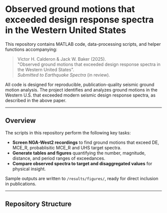 <!--
SPDX-FileCopyrightText: 2025 Stanford University

SPDX-License-Identifier: MIT
-->

# Observed ground motions that exceeded design response spectra in the Western United States

This repository contains MATLAB code, data-processing scripts, and helper functions accompanying:

> Victor H. Calderon & Jack W. Baker (2025).  
> "Observed ground motions that exceeded design response spectra in the Western United States".  
> *Submitted to Earthquake Spectra* (in review).

All code is designed for reproducible, publication-quality seismic ground motion analysis. The project identifies and analyzes ground motions in the Western U.S. that exceeded modern seismic design response spectra, as described in the above paper.

---

## Overview

The scripts in this repository perform the following key tasks:
- **Screen NGA-West2 recordings** to find ground motions that exceed DE, MCE_R, probablisitic MCE_R and UHS target spectra.
- **Generate tables and figures** quantifying the number, magnitude, distance, and period ranges of exceedances.
- **Compare observed spectra to target and disaggregated values** for physical insight.

Sample outputs are written to `/results/figures/`, ready for direct inclusion in publications.

---

## Repository Structure

